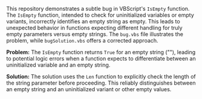 This repository demonstrates a subtle bug in VBScript's `IsEmpty` function. The `IsEmpty` function, intended to check for uninitialized variables or empty variants, incorrectly identifies an empty string as empty.  This leads to unexpected behavior in functions expecting different handling for truly empty parameters versus empty strings. The `bug.vbs` file illustrates the problem, while `bugSolution.vbs` offers a corrected approach.

**Problem:**
The `IsEmpty` function returns `True` for an empty string (""), leading to potential logic errors when a function expects to differentiate between an uninitialized variable and an empty string.

**Solution:**
The solution uses the `Len` function to explicitly check the length of the string parameter before proceeding. This reliably distinguishes between an empty string and an uninitialized variant or other empty values.